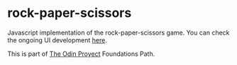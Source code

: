 # rock-paper-scissors

Javascript implementation of the rock-paper-scissors game.
You can check the ongoing UI development [here](https://nico-or.github.io/rock-paper-scissors/).

This is part of [The Odin Proyect](https://www.theodinproject.com) Foundations Path.
